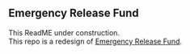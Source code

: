 ## Emergency Release Fund

This ReadME under construction.     
This repo is a redesign of [Emergency Release Fund](https://emergencyreleasefund.com).

<!-- ## Libraries Used

Library	  Purpose
React	    User interface rendering framework
React Iframe    Display embedded GiveButter widget
React Router	Front End Link and Route components
React Animations	Homepage Logo and general page animations

### Design
    ## Color Scheme
    ## Wireframes
    ## Fonts -->
